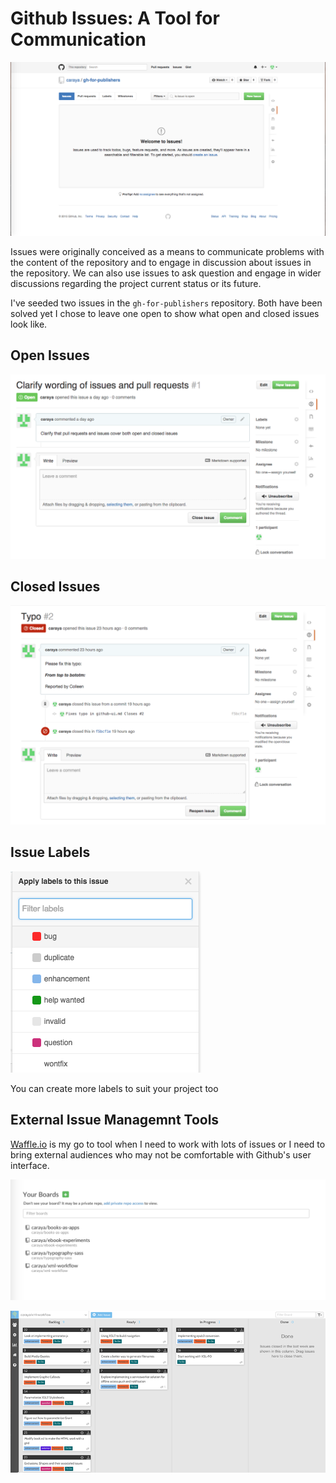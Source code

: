 # Github Issues: A Tool for Communication

![List of issues: display open issues by default](images/issues.png)

Issues were originally conceived as a means to communicate problems with the content of the repository and to engage in discussion about issues in the repository.  We can also use issues to ask question and engage in wider discussions regarding the project current status or its future. 

I've seeded two issues in the `gh-for-publishers` repository. Both have been solved yet I chose to leave one open to show what open and closed issues look like.

## Open Issues

![Open Issue Example](images/open-issue.png)

## Closed Issues

![Closed Issue Example](images/closed-issue.png)

## Issue Labels

![Default list of labels for issues and Pull Requests](images/labels.png)

You can create more labels to suit your project too



## External Issue Managemnt Tools

[Waffle.io](https://waffle.io/) is my go to tool when I need to work with lots of issues or I need to bring external audiences who may not be comfortable with Github's user interface. 


![Waffle.io Repository List](images/waffle-io.png)


![Waffle.io Project Board](images/waffle-io-board.png)
